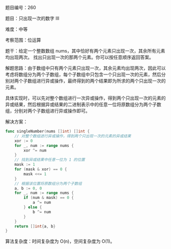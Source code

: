 题目编号：260

题目：只出现一次的数字 III

难度：中等

考察范围：位运算

题干：给定一个整数数组 nums，其中恰好有两个元素只出现一次，其余所有元素均出现两次。 找出只出现一次的那两个元素。你可以按任意顺序返回答案。

解题思路：由于数组中只有两个元素只出现一次，其余元素均出现两次，因此可以考虑将数组分为两个子数组，每个子数组中只包含一个只出现一次的元素，然后分别对两个子数组进行异或操作，最终得到的两个结果即为所求的两个只出现一次的元素。

具体实现时，可以先对整个数组进行一次异或操作，得到两个只出现一次的元素的异或结果，然后根据异或结果的二进制表示中的任意一位将原数组分为两个子数组，分别对两个子数组进行异或操作即可。

解决方案：

```go
func singleNumber(nums []int) []int {
    // 对整个数组进行异或操作，得到两个只出现一次的元素的异或结果
    xor := 0
    for _, num := range nums {
        xor ^= num
    }
    // 找到异或结果中任意一位为 1 的位置
    mask := 1
    for (mask & xor) == 0 {
        mask <<= 1
    }
    // 根据该位置将原数组分为两个子数组
    a, b := 0, 0
    for _, num := range nums {
        if (num & mask) == 0 {
            a ^= num
        } else {
            b ^= num
        }
    }
    return []int{a, b}
}
```

算法复杂度：时间复杂度为 O(n)，空间复杂度为 O(1)。